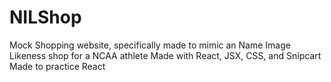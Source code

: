 # NILShop
Mock Shopping website, specifically made to mimic an Name Image Likeness shop for a NCAA athlete
Made with React, JSX, CSS, and Snipcart
Made to practice React
